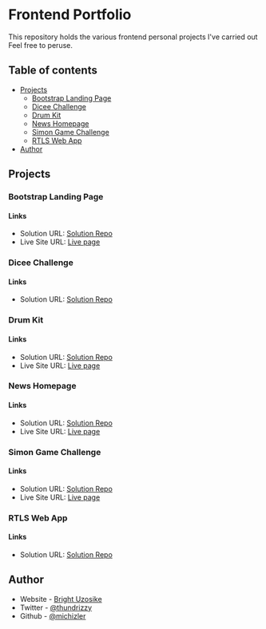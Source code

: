 # Frontend Portfolio

This repository holds the various frontend personal projects I've carried out Feel free to peruse.


## Table of contents

- [Projects](#project)
  - [Bootstrap Landing Page](#bootstrap-landing-page)
  - [Dicee Challenge](#dicee-challenge)
  - [Drum Kit](#drum-kit)
  - [News Homepage](#news-homepage)
  - [Simon Game Challenge](#simon-game-challenge)
  - [RTLS Web App](#rtls_webapp)
- [Author](#author)



## Projects

### Bootstrap Landing Page

#### Links

- Solution URL: [Solution Repo](https://www.github.com/michizler/Bootstrap_Landing_Page)
- Live Site URL: [Live page](https://michizler.github.io/Bootstrap_Landing_Page/)

### Dicee Challenge

#### Links

- Solution URL: [Solution Repo](https://www.github.com/michizler/Dicee_Challenge)


### Drum Kit

#### Links

- Solution URL: [Solution Repo](https://www.github.com/michizler/Drum_Kit)
- Live Site URL: [Live page](https://michizler.github.io/Drum_Kit/)

### News Homepage

#### Links

- Solution URL: [Solution Repo](https://www.github.com/michizler/news-homepage-main)
- Live Site URL: [Live page](https://michizler.github.io/news-homepage-main/)

### Simon Game Challenge

#### Links

- Solution URL: [Solution Repo](https://www.github.com/michizler/Simon_Game_Challenge)
- Live Site URL: [Live page](https://michizler.github.io/Simon_Game_Challenge/)

### RTLS Web App

#### Links

- Solution URL: [Solution Repo](https://github.com/michizler/FE_Portfolio/tree/master/rtls_webapp)


## Author

- Website - [Bright Uzosike](https://www.linkedin.com/in/bright-uzosike-a413711b2/)
- Twitter - [@thundrizzy](https://www.twitter.com/thundrizzy)
- Github - [@michizler](https://www.github.com/michizler)